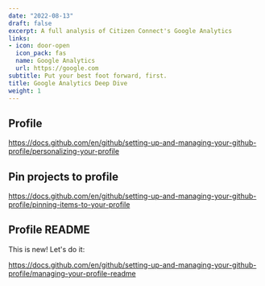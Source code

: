 ```yaml
---
date: "2022-08-13"
draft: false
excerpt: A full analysis of Citizen Connect's Google Analytics
links:
- icon: door-open
  icon_pack: fas
  name: Google Analytics
  url: https://google.com
subtitle: Put your best foot forward, first.
title: Google Analytics Deep Dive
weight: 1
---
```


## Profile

https://docs.github.com/en/github/setting-up-and-managing-your-github-profile/personalizing-your-profile

## Pin projects to profile

https://docs.github.com/en/github/setting-up-and-managing-your-github-profile/pinning-items-to-your-profile

## Profile README

This is new! Let's do it:

https://docs.github.com/en/github/setting-up-and-managing-your-github-profile/managing-your-profile-readme
